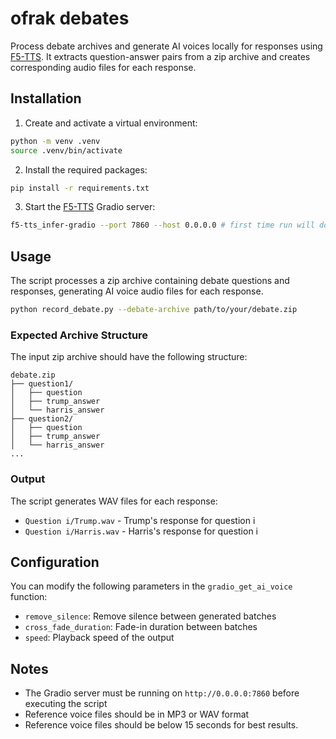 # ofrak debates

Process debate archives and generate AI voices locally for responses using [F5-TTS](https://github.com/SWivid/F5-TTS). It extracts question-answer pairs from a zip archive and creates corresponding audio files for each response.

## Installation

1. Create and activate a virtual environment:

```bash
python -m venv .venv
source .venv/bin/activate  
```

2. Install the required packages:

```bash
pip install -r requirements.txt
```

3. Start the [F5-TTS](https://github.com/SWivid/F5-TTS) Gradio server:

```bash
f5-tts_infer-gradio --port 7860 --host 0.0.0.0 # first time run will download the model files.
```

## Usage

The script processes a zip archive containing debate questions and responses, generating AI voice audio files for each response.

```bash
python record_debate.py --debate-archive path/to/your/debate.zip
```

### Expected Archive Structure

The input zip archive should have the following structure:
```
debate.zip
├── question1/
│   ├── question
│   ├── trump_answer
│   └── harris_answer
├── question2/
│   ├── question
│   ├── trump_answer
│   └── harris_answer
...
```

### Output

The script generates WAV files for each response:
- `Question i/Trump.wav` - Trump's response for question i
- `Question i/Harris.wav` - Harris's response for question i

## Configuration

You can modify the following parameters in the `gradio_get_ai_voice` function:
- `remove_silence`: Remove silence between generated batches
- `cross_fade_duration`: Fade-in duration between batches
- `speed`: Playback speed of the output

## Notes

- The Gradio server must be running on `http://0.0.0.0:7860` before executing the script
- Reference voice files should be in MP3 or WAV format
- Reference voice files should be below 15 seconds for best results.